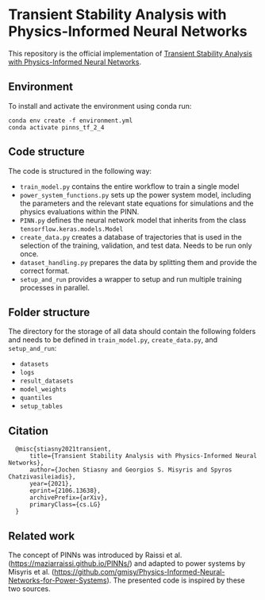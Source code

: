 # Transient Stability Analysis with Physics-Informed Neural Networks

This repository is the official implementation of [Transient Stability Analysis with Physics-Informed Neural Networks](https://arxiv.org/abs/2106.13638). 

## Environment

To install and activate the environment using conda run:

```setup
conda env create -f environment.yml
conda activate pinns_tf_2_4
```

##  Code structure
The code is structured in the following way:
- `train_model.py` contains the entire workflow to train a single model
- `power_system_functions.py` sets up the power system model, including the parameters and the relevant state equations for simulations and the physics evaluations within the PINN.
- `PINN.py` defines the neural network model that inherits from the class `tensorflow.keras.models.Model`
- `create_data.py` creates a database of trajectories that is used in the selection of the training, validation, and test data. Needs to be run only once.
- `dataset_handling.py` prepares the data by splitting them and provide the correct format.
- `setup_and_run` provides a wrapper to setup and run multiple training processes in parallel.

## Folder structure
The directory for the storage of all data should contain the following folders and needs to be defined in `train_model.py`, `create_data.py`, and `setup_and_run`:
- `datasets`
- `logs`
- `result_datasets`
- `model_weights`
- `quantiles`
- `setup_tables`

## Citation

      @misc{stiasny2021transient,
          title={Transient Stability Analysis with Physics-Informed Neural Networks}, 
          author={Jochen Stiasny and Georgios S. Misyris and Spyros Chatzivasileiadis},
          year={2021},
          eprint={2106.13638},
          archivePrefix={arXiv},
          primaryClass={cs.LG}
      }
 
 ## Related work
 
The concept of PINNs was introduced by Raissi et al. (https://maziarraissi.github.io/PINNs/) and adapted to power systems by Misyris et al. (https://github.com/gmisy/Physics-Informed-Neural-Networks-for-Power-Systems). The presented code is inspired by these two sources.

